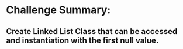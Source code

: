 # Challenge Summary:

## Create Linked List Class that can be accessed and instantiation with the first null value.

